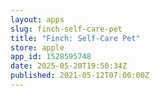 ```yaml
---
layout: apps
slug: finch-self-care-pet
title: "Finch: Self-Care Pet"
store: apple
app_id: 1528595748
date: 2025-05-20T19:50:34Z
published: 2021-05-12T07:00:00Z
---
```

